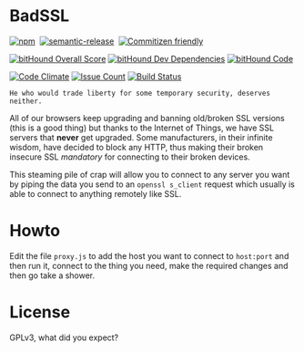 # BadSSL

[![npm](https://img.shields.io/npm/v/badssl.svg?style=flat-square)](https://www.npmjs.com/package/badssl)&nbsp;
[![semantic-release](https://img.shields.io/badge/%20%20%F0%9F%93%A6%F0%9F%9A%80-semantic--release-e10079.svg?style=flat-square)](https://github.com/semantic-release/semantic-release)&nbsp;
[![Commitizen friendly](https://img.shields.io/badge/commitizen-friendly-brightgreen.svg?style=flat-square)](http://commitizen.github.io/cz-cli/)&nbsp;

[![bitHound Overall Score](https://www.bithound.io/github/cjdelisle/badssl/badges/score.svg)](https://www.bithound.io/github/cjdelisle/badssl)
[![bitHound Dev Dependencies](https://www.bithound.io/github/cjdelisle/badssl/badges/devDependencies.svg)](https://www.bithound.io/github/cjdelisle/badssl/master/dependencies/npm)
[![bitHound Code](https://www.bithound.io/github/cjdelisle/badssl/badges/code.svg)](https://www.bithound.io/github/cjdelisle/badssl)

[![Code Climate](https://codeclimate.com/github/cjdelisle/badssl/badges/gpa.svg)](https://codeclimate.com/github/cjdelisle/badssl)
[![Issue Count](https://codeclimate.com/github/cjdelisle/badssl/badges/issue_count.svg)](https://codeclimate.com/github/cjdelisle/badssl)
[![Build Status](https://travis-ci.org/cjdelisle/badssl.svg?branch=master)](https://travis-ci.org/cjdelisle/badssl)


    He who would trade liberty for some temporary security, deserves neither.

All of our browsers keep upgrading and banning old/broken SSL versions (this is a good thing) but
thanks to the Internet of Things, we have SSL servers that **never** get upgraded. Some
manufacturers, in their infinite wisdom, have decided to block any HTTP, thus making their broken
insecure SSL *mandatory* for connecting to their broken devices.

This steaming pile of crap will allow you to connect to any server you want by piping the data you
send to an `openssl s_client` request which usually is able to connect to anything remotely like
SSL.

# Howto

Edit the file `proxy.js` to add the host you want to connect to `host:port` and then run it, connect
to the thing you need, make the required changes and then go take a shower.

# License

GPLv3, what did you expect?

